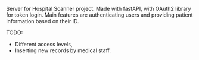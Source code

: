 Server for Hospital Scanner project. Made with fastAPI, with OAuth2 library for token login. Main features are authenticating users and providing patient information based on their ID. 

TODO:
- Different access levels,
- Inserting new records by medical staff.
